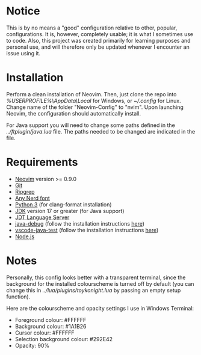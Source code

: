 # **Notice**
This is by no means a "good" configuration relative to other, popular, configurations. It is, however, completely usable; it is what I sometimes use to code. Also, this project was created primarily for learning purposes and personal use, and will therefore only be updated whenever I encounter an issue using it.

# **Installation**
Perform a clean installation of Neovim. Then, just clone the repo into *%USERPROFILE%\AppData\Local* for Windows, 
or *~/.config* for Linux. Change name of the folder "Neovim-Config" to "nvim". Upon launching Neovim, the configuration
should automatically install.

For Java support you will need to change some paths defined in the *../ftplugin/java.lua* file.
The paths needed to be changed are indicated in the file.

# **Requirements**
- [Neovim](https://neovim.io/) version >= 0.9.0
- [Git](https://git-scm.com/)
- [Ripgrep](https://github.com/BurntSushi/ripgrep)
- [Any Nerd font](https://www.nerdfonts.com/)
- [Python 3](https://www.python.org/downloads/) (for clang-format installation)
- [JDK](https://www.oracle.com/ca-en/java/technologies/downloads/#java22) version 17 or greater (for Java support)
- [JDT Language Server](https://github.com/eclipse-jdtls/eclipse.jdt.ls)
- [java-debug](https://github.com/microsoft/java-debug) (follow the installation instructions [here](https://github.com/mfussenegger/nvim-jdtls#java-debug-installation))
- [vscode-java-test](https://github.com/microsoft/vscode-java-test) (follow the installation instructions [here](https://github.com/mfussenegger/nvim-jdtls?tab=readme-ov-file#vscode-java-test-installation))
- [Node.js](https://nodejs.org/en)

# **Notes**
Personally, this config looks better with a transparent terminal, since the background for the installed colourscheme is
turned off by default (you can change this in *../lua/plugins/toykonight.lua* by passing an empty setup function).

Here are the colourscheme and opacity settings I use in Windows Terminal:
- Foreground colour: #FFFFFF 
- Background colour: #1A1B26
- Cursor colour: #FFFFFF
- Selection background colour: #292E42
- Opacity: 90%
